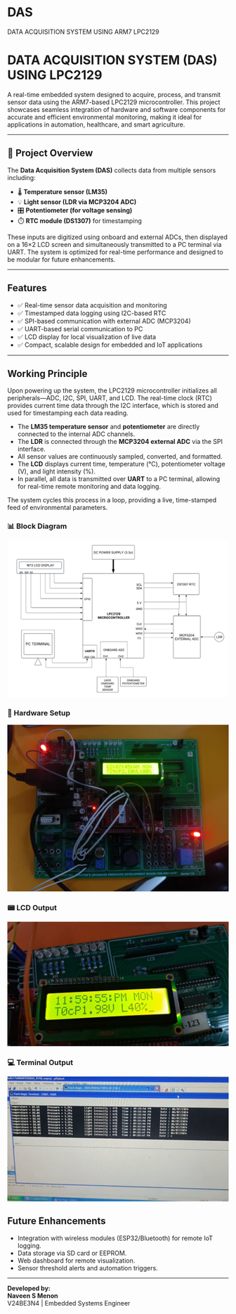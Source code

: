 # DAS
DATA ACQUISITION SYSTEM USING ARM7 LPC2129
# DATA ACQUISITION SYSTEM (DAS) USING LPC2129

A real-time embedded system designed to acquire, process, and transmit sensor data using the ARM7-based LPC2129 microcontroller. This project showcases seamless integration of hardware and software components for accurate and efficient environmental monitoring, making it ideal for applications in automation, healthcare, and smart agriculture.

---

## 📌 Project Overview

The **Data Acquisition System (DAS)** collects data from multiple sensors including:

- 🌡️ **Temperature sensor (LM35)**  
- 💡 **Light sensor (LDR via MCP3204 ADC)**  
- 🎛️ **Potentiometer (for voltage sensing)**  
- ⏱️ **RTC module (DS1307)** for timestamping  

These inputs are digitized using onboard and external ADCs, then displayed on a 16×2 LCD screen and simultaneously transmitted to a PC terminal via UART. The system is optimized for real-time performance and designed to be modular for future enhancements.

---

## Features

- ✅ Real-time sensor data acquisition and monitoring
- ✅ Timestamped data logging using I2C-based RTC
- ✅ SPI-based communication with external ADC (MCP3204)
- ✅ UART-based serial communication to PC
- ✅ LCD display for local visualization of live data
- ✅ Compact, scalable design for embedded and IoT applications

---

## Working Principle

Upon powering up the system, the LPC2129 microcontroller initializes all peripherals—ADC, I2C, SPI, UART, and LCD. The real-time clock (RTC) provides current time data through the I2C interface, which is stored and used for timestamping each data reading.

- The **LM35 temperature sensor** and **potentiometer** are directly connected to the internal ADC channels.
- The **LDR** is connected through the **MCP3204 external ADC** via the SPI interface.
- All sensor values are continuously sampled, converted, and formatted.
- The **LCD** displays current time, temperature (°C), potentiometer voltage (V), and light intensity (%).
- In parallel, all data is transmitted over **UART** to a PC terminal, allowing for real-time remote monitoring and data logging.

The system cycles this process in a loop, providing a live, time-stamped feed of environmental parameters.

### 📊 Block Diagram  
![Block Diagram](https://raw.githubusercontent.com/nvn-369/DAS/main/block.png)

### 🔧 Hardware Setup  
![DAS Board Setup](https://raw.githubusercontent.com/nvn-369/DAS/main/DAS_board.jpg)

### 📟 LCD Output  
![LCD Close-up](https://raw.githubusercontent.com/nvn-369/DAS/main/DAS_lcd2.jpg)

### 💻 Terminal Output  
![Terminal Output](https://raw.githubusercontent.com/nvn-369/DAS/main/DAS_OUT.png)


##  Future Enhancements

- Integration with wireless modules (ESP32/Bluetooth) for remote IoT logging.
- Data storage via SD card or EEPROM.
- Web dashboard for remote visualization.
- Sensor threshold alerts and automation triggers.

---

**Developed by:**  
**Naveen S Menon**  
V24BE3N4 | Embedded Systems Engineer  
